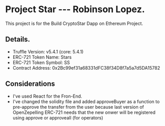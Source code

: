 # Project Star --- Robinson Lopez.

This project is for the Build CryptoStar Dapp on Ethereum Project.

## Details.
* Truffle Version: v5.4.1 (core: 5.4.1)
* ERC-721 Token Name: Stars
* ERC-721 Token Symbol: SS
* Contract Address: 0x2Bc99ef31a68331dFC38f34D8f7a5a7d5DA15782

## Considerations
* I've used React for the Fron-End. 
* I've changed the solidity file and added approveBuyer as a function to pre-approve the transfer from the user because last version of OpenZepelling ERC-721 needs that the new onwer will be registered using approve or approveall (for operators)